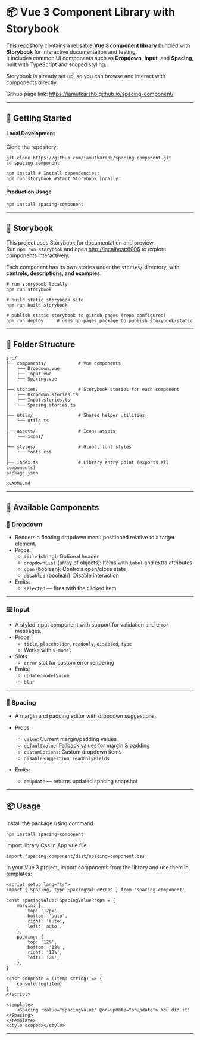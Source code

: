 # 📦 Vue 3 Component Library with Storybook

This repository contains a reusable **Vue 3 component library** bundled with **Storybook** for interactive documentation and testing.  
It includes common UI components such as **Dropdown**, **Input**, and **Spacing**, built with TypeScript and scoped styling.

Storybook is already set up, so you can browse and interact with components directly.

Github page link: https://iamutkarshb.github.io/spacing-component/

---

## 🚀 Getting Started

#### Local Development

Clone the repository:

```
git clone https://github.com/iamutkarshb/spacing-component.git 
cd spacing-component
```

```
npm install # Install dependencies:
npm run storybook #Start Storybook locally:
```

#### Production Usage

```
npm install spacing-component
```

---

## 📖 Storybook

This project uses Storybook for documentation and preview.  
Run `npm run storybook` and open [http://localhost:6006](http://localhost:6006) to explore components interactively.

Each component has its own stories under the `stories/` directory, with **controls, descriptions, and examples**.

```
# run storybook locally
npm run storybook

# build static storybook site
npm run build-storybook

# publish static storybook to github-pages (repo configured)
npm run deploy     # uses gh-pages package to publish storybook-static
```

---

## 📂 Folder Structure

```
src/
├── components/            # Vue components
│   ├── Dropdown.vue
│   ├── Input.vue
│   └── Spacing.vue
│
├── stories/               # Storybook stories for each component
│   ├── Dropdown.stories.ts
│   ├── Input.stories.ts
│   └── Spacing.stories.ts
│
├── utils/                 # Shared helper utilities
│   └── utils.ts
│
├── assets/                # Icons assets
│   └── icons/
│
├── styles/                # Global font styles
│   └── fonts.css
│
├── index.ts               # Library entry point (exports all components)
package.json

README.md
```
---

## 🧩 Available Components

### 🔽 Dropdown

- Renders a floating dropdown menu positioned relative to a target element.
- Props:
    - `title` (string): Optional header
    - `dropdownList` (array of objects): Items with `label` and extra attributes
    - `open` (boolean): Controls open/close state
    - `disabled` (boolean): Disable interaction
- Emits:
    - `selected` — fires with the clicked item

---

### ⌨️ Input

- A styled input component with support for validation and error messages.
- Props:
    - `title`, `placeholder`, `readonly`, `disabled`, `type`
    - Works with `v-model`
- Slots:
    - `error` slot for custom error rendering
- Emits:
    - `update:modelValue`
    - `blur`

---

### 📐 Spacing

- A margin and padding editor with dropdown suggestions.
- Props:
    - `value`: Current margin/padding values
    - `defaultValue`: Fallback values for margin & padding
    - `customOptions`: Custom dropdown items
    - `disableSuggestion`, `readOnlyFields`
        
- Emits:
    - `onUpdate` — returns updated spacing snapshot

---

## 📦 Usage

Install the package using command

```
npm install spacing-component
```

import library Css in App.vue file

```
import 'spacing-component/dist/spacing-component.css'
```


In your Vue 3 project, import components from the library and use them in templates:

```
<script setup lang="ts">
import { Spacing, type SpacingValueProps } from 'spacing-component'

const spacingValue: SpacingValueProps = {
	margin: {
		top: '12px',
		bottom: 'auto',
		right: 'auto',
		left: 'auto',
	},
	padding: {
		top: '12%',
		bottom: '12%',
		right: '12%',
		left: '12%',
	},
}

const onUpdate = (item: string) => {
	console.log(item)
}
</script>
  
<template>
	<Spacing :value="spacingValue" @on-update="onUpdate"> You did it! </Spacing>
</template>
<style scoped></style>
```

---
